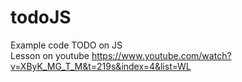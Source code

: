 # todoJS
Example code TODO on JS  
Lesson on youtube https://www.youtube.com/watch?v=XByK_MG_T_M&t=219s&index=4&list=WL